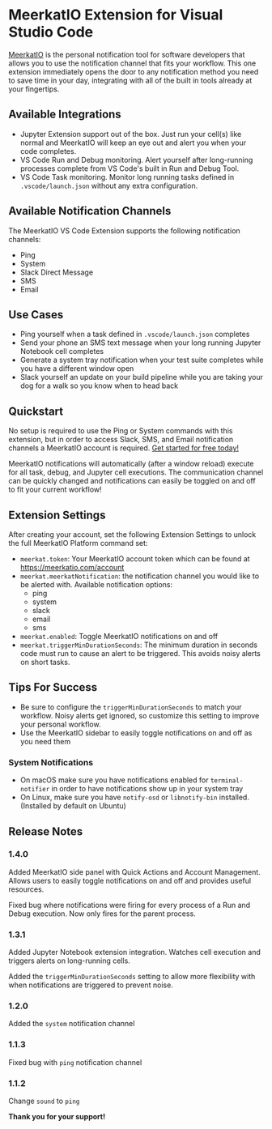 # MeerkatIO Extension for Visual Studio Code

[MeerkatIO](https://meerkatio.com) is the personal notification tool for software developers that allows you to use the notification channel that fits your workflow. This one extension immediately opens the door to any notification method you need to save time in your day, integrating with all of the built in tools already at your fingertips. 

## Available Integrations

- Jupyter Extension support out of the box. Just run your cell(s) like normal and MeerkatIO will keep an eye out and alert you when your code completes.
- VS Code Run and Debug monitoring. Alert yourself after long-running processes complete from VS Code's built in Run and Debug Tool.
- VS Code Task monitoring. Monitor long running tasks defined in `.vscode/launch.json` without any extra configuration.

## Available Notification Channels

The MeerkatIO VS Code Extension supports the following notification channels:
- Ping
- System
- Slack Direct Message
- SMS
- Email

## Use Cases

- Ping yourself when a task defined in `.vscode/launch.json` completes
- Send your phone an SMS text message when your long running Jupyter Notebook cell completes
- Generate a system tray notification when your test suite completes while you have a different window open
- Slack yourself an update on your build pipeline while you are taking your dog for a walk so you know when to head back

## Quickstart
No setup is required to use the Ping or System commands with this extension, but in order to access Slack, SMS, and Email notification channels a MeerkatIO account is required. [Get started for free today!](https://meerkatio.com/register)

MeerkatIO notifications will automatically (after a window reload) execute for all task, debug, and Jupyter cell executions. The communication channel can be quickly changed and notifications can easily be toggled on and off to fit your current workflow!

## Extension Settings
After creating your account, set the following Extension Settings to unlock the full MeerkatIO Platform command set:

* `meerkat.token`: Your MeerkatIO account token which can be found at https://meerkatio.com/account
* `meerkat.meerkatNotification`: the notification channel you would like to be alerted with. Available notification options:
    * ping
    * system
    * slack
    * email
    * sms
* `meerkat.enabled`: Toggle MeerkatIO notifications on and off
* `meerkat.triggerMinDurationSeconds`: The minimum duration in seconds code must run to cause an alert to be triggered. This avoids noisy alerts on short tasks.

## Tips For Success

- Be sure to configure the `triggerMinDurationSeconds` to match your workflow. Noisy alerts get ignored, so customize this setting to improve your personal workflow.
- Use the MeerkatIO sidebar to easily toggle notifications on and off as you need them

### System Notifications

- On macOS make sure you have notifications enabled for `terminal-notifier` in order to have notifications show up in your system tray
- On Linux, make sure you have `notify-osd` or `libnotify-bin` installed. (Installed by default on Ubuntu)

## Release Notes

### 1.4.0

Added MeerkatIO side panel with Quick Actions and Account Management. Allows users to easily toggle notifications on and off and provides useful resources.

Fixed bug where notifications were firing for every process of a Run and Debug execution. Now only fires for the parent process.

### 1.3.1

Added Jupyter Notebook extension integration. Watches cell execution and triggers alerts on long-running cells.

Added the `triggerMinDurationSeconds` setting to allow more flexibility with when notifications are triggered to prevent noise.

### 1.2.0

Added the `system` notification channel

### 1.1.3

Fixed bug with `ping` notification channel

### 1.1.2

Change `sound` to `ping`


**Thank you for your support!**
